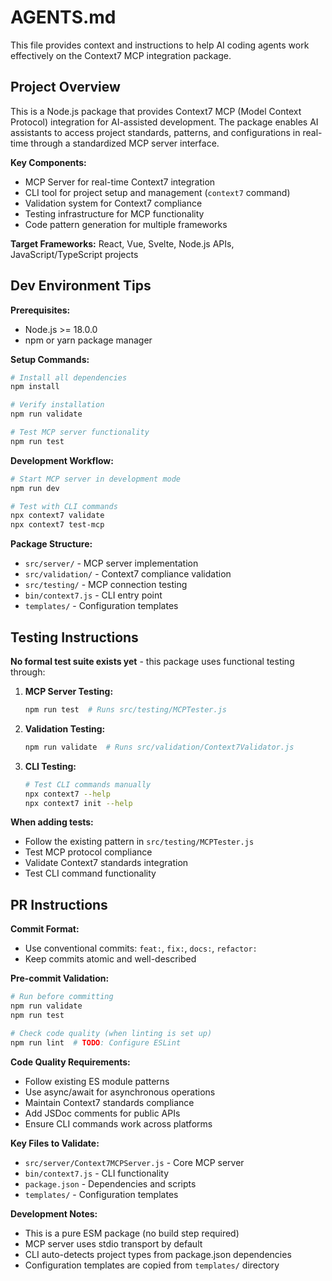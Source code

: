# AGENTS.md

This file provides context and instructions to help AI coding agents work effectively on the Context7 MCP integration package.

## Project Overview

This is a Node.js package that provides Context7 MCP (Model Context Protocol) integration for AI-assisted development. The package enables AI assistants to access project standards, patterns, and configurations in real-time through a standardized MCP server interface.

**Key Components:**
- MCP Server for real-time Context7 integration
- CLI tool for project setup and management (`context7` command)
- Validation system for Context7 compliance
- Testing infrastructure for MCP functionality
- Code pattern generation for multiple frameworks

**Target Frameworks:** React, Vue, Svelte, Node.js APIs, JavaScript/TypeScript projects

## Dev Environment Tips

**Prerequisites:**
- Node.js >= 18.0.0
- npm or yarn package manager

**Setup Commands:**
```bash
# Install all dependencies
npm install

# Verify installation
npm run validate

# Test MCP server functionality
npm run test
```

**Development Workflow:**
```bash
# Start MCP server in development mode
npm run dev

# Test with CLI commands
npx context7 validate
npx context7 test-mcp
```

**Package Structure:**
- `src/server/` - MCP server implementation
- `src/validation/` - Context7 compliance validation
- `src/testing/` - MCP connection testing
- `bin/context7.js` - CLI entry point
- `templates/` - Configuration templates

## Testing Instructions

**No formal test suite exists yet** - this package uses functional testing through:

1. **MCP Server Testing:**
   ```bash
   npm run test  # Runs src/testing/MCPTester.js
   ```

2. **Validation Testing:**
   ```bash
   npm run validate  # Runs src/validation/Context7Validator.js
   ```

3. **CLI Testing:**
   ```bash
   # Test CLI commands manually
   npx context7 --help
   npx context7 init --help
   ```

**When adding tests:**
- Follow the existing pattern in `src/testing/MCPTester.js`
- Test MCP protocol compliance
- Validate Context7 standards integration
- Test CLI command functionality

## PR Instructions

**Commit Format:**
- Use conventional commits: `feat:`, `fix:`, `docs:`, `refactor:`
- Keep commits atomic and well-described

**Pre-commit Validation:**
```bash
# Run before committing
npm run validate
npm run test

# Check code quality (when linting is set up)
npm run lint  # TODO: Configure ESLint
```

**Code Quality Requirements:**
- Follow existing ES module patterns
- Use async/await for asynchronous operations
- Maintain Context7 standards compliance
- Add JSDoc comments for public APIs
- Ensure CLI commands work across platforms

**Key Files to Validate:**
- `src/server/Context7MCPServer.js` - Core MCP server
- `bin/context7.js` - CLI functionality
- `package.json` - Dependencies and scripts
- `templates/` - Configuration templates

**Development Notes:**
- This is a pure ESM package (no build step required)
- MCP server uses stdio transport by default
- CLI auto-detects project types from package.json dependencies
- Configuration templates are copied from `templates/` directory